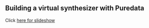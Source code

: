 ## Building a virtual synthesizer with Puredata

Click [here for slideshow](https://gnab.github.io/remark/remarkise?url=https%3A%2F%2Frawgit.com%2Fd1d13rj00%2FPDvirtualsynth%2Fmaster%2Fslideshow%2FPDvirtualsynth.md#1)
